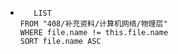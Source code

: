 *   
    ```dataview
	   LIST
	FROM "408/补充资料/计算机网络/物理层"
	WHERE file.name != this.file.name
	SORT file.name ASC
    ```
